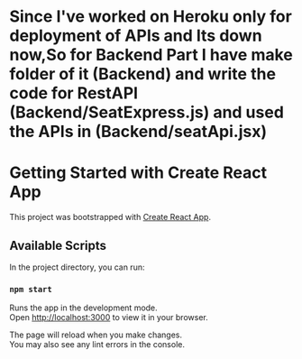 # Since I've worked on Heroku only for deployment of APIs and Its down now,So for Backend Part I have make folder of it (Backend) and write the code for RestAPI (Backend/SeatExpress.js) and used the APIs in (Backend/seatApi.jsx)

# Getting Started with Create React App

This project was bootstrapped with [Create React App](https://github.com/facebook/create-react-app).

## Available Scripts

In the project directory, you can run:

### `npm start`

Runs the app in the development mode.\
Open [http://localhost:3000](http://localhost:3000) to view it in your browser.

The page will reload when you make changes.\
You may also see any lint errors in the console.

